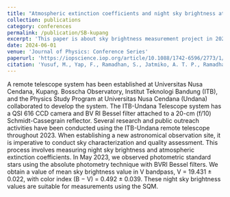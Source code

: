```yaml
---
title: "Atmospheric extinction coefficients and night sky brightness at ITB-Undana remote telescope site"
collection: publications
category: conferences
permalink: /publication/SB-kupang
excerpt: 'This paper is about sky brightness measurement project in 2023 at Universitas Nusa Cendana (Undana) using 20-cm (f/10) ITB-Undana Telescope system.'
date: 2024-06-01
venue: 'Journal of Physics: Conference Series'
paperurl: 'https://iopscience.iop.org/article/10.1088/1742-6596/2773/1/012005/pdf'
citation: 'Yusuf, M., Yap, F., Ramadhan, S., Jatmiko, A. T. P., Ramadhan, D. G., Perhati, T., Arwinata, H. I., ... & Putra, M. (2024, June). Atmospheric extinction coefficients and night sky brightness at ITB-Undana remote telescope site. In <i>Journal of Physics: Conference Series</i> (Vol. 2773, No. 1, p. 012005). IOP Publishing.'
---
```


A remote telescope system has been established at Universitas Nusa Cendana, Kupang. Bosscha Observatory, Institut Teknologi Bandung (ITB), and the Physics Study Program at Universitas Nusa Cendana (Undana) collaborated to develop the system. The ITB-Undana Telescope system has a QSI 616 CCD camera and BV RI Bessel filter attached to a 20-cm (f/10) Schmidt-Cassegrain reflector. Several research and public outreach activities have been conducted using the ITB-Undana remote telescope throughout 2023. When establishing a new astronomical observation site, it is imperative to conduct sky characterization and quality assessment. This process involves measuring night sky brightness and atmospheric extinction coefficients. In May 2023, we observed photometric standard stars using the absolute photometry technique with BVRI Bessel filters. We obtain a value of mean sky brightness value in V bandpass, V = 19.431 ± 0.022, with color index (B − V) = 0.492 ± 0.039. These night sky brightness values are suitable for measurements using the SQM.
